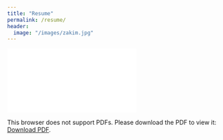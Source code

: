 ```yaml
---
title: "Resume"
permalink: /resume/
header:
  image: "/images/zakim.jpg"
---
```


<object data="{{site.docs}}/cv.pdf" type="application/pdf" width="700px" height="700px">
    <embed src="{{site.docs}}/cv.pdf">
        <p>This browser does not support PDFs. Please download the PDF to view it: <a href="http://yoursite.com/the.pdf">Download PDF</a>.</p>
    </embed>
</object>